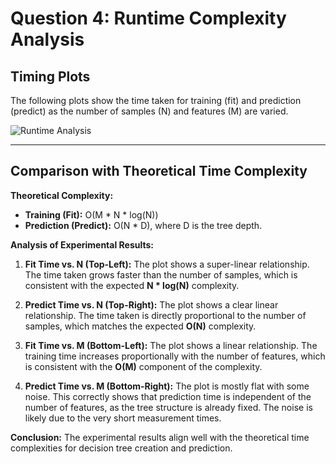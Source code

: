 # Question 4: Runtime Complexity Analysis

## Timing Plots

The following plots show the time taken for training (fit) and prediction (predict) as the number of samples (N) and features (M) are varied.

![Runtime Analysis](q4_runtime_analysis.png)

---

## Comparison with Theoretical Time Complexity

**Theoretical Complexity:**
-   **Training (Fit):** O(M * N * log(N))
-   **Prediction (Predict):** O(N * D), where D is the tree depth.

**Analysis of Experimental Results:**

1.  **Fit Time vs. N (Top-Left):** The plot shows a super-linear relationship. The time taken grows faster than the number of samples, which is consistent with the expected **N * log(N)** complexity.

2.  **Predict Time vs. N (Top-Right):** The plot shows a clear linear relationship. The time taken is directly proportional to the number of samples, which matches the expected **O(N)** complexity.

3.  **Fit Time vs. M (Bottom-Left):** The plot shows a linear relationship. The training time increases proportionally with the number of features, which is consistent with the **O(M)** component of the complexity.

4.  **Predict Time vs. M (Bottom-Right):** The plot is mostly flat with some noise. This correctly shows that prediction time is independent of the number of features, as the tree structure is already fixed. The noise is likely due to the very short measurement times.

**Conclusion:** The experimental results align well with the theoretical time complexities for decision tree creation and prediction.
